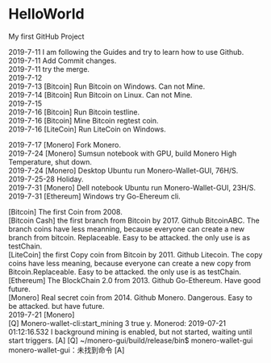 # HelloWorld
My first GitHub Project

2019-7-11 I am following the Guides and try to learn how to use Github.   
2019-7-11 Add Commit changes.   
2019-7-11 try the merge.    
2019-7-12   
2019-7-13 [Bitcoin] Run Bitcoin on Windows. Can not Mine.    
2019-7-14 [Bitcoin] Run Bitcoin on Linux. Can not Mine.  
2019-7-15   
2019-7-16 [Bitcoin] Run Bitcoin testline.    
2019-7-16 [Bitcoin] Mine Bitcoin regtest coin.    
2019-7-16 [LiteCoin] Run LiteCoin on Windows.   

2019-7-17 [Monero] Fork Monero.   
2019-7-24 [Monero] Sumsun notebook with GPU, build Monero High Temperature, shut down.  
2019-7-24 [Monero] Desktop Ubuntu run Monero-Wallet-GUI, 76H/S.   
2019-7-25-28 Holiday.   
2019-7-31 [Monero] Dell notebook Ubuntu run Monero-Wallet-GUI, 23H/S.   
2019-7-31 [Ethereum] Windows try Go-Ehereum cli.



[Bitcoin] The first Coin from 2008.   
[Bitcoin Cash] the first branch from Bitcoin by 2017. Github BitcoinABC. The branch coins have less meanning, because everyone can create a new branch from bitcoin. Replaceable. Easy to be attacked. the only use is as testChain.    
[LiteCoin] the first Copy coin from Bitcoin by 2011. Github Litecoin. The copy coins have less meaning, because everyone can create a new copy from Bitcoin.Replaceable. Easy to be attacked. the only use is as testChain.         
[Ethereum] The BlockChain 2.0 from 2013. Github Go-Ethereum. Have good future.    
[Monero] Real secret coin from 2014. Github Monero. Dangerous. Easy to be attacked. but have future.     
2019-7-21 [Monero]  
[Q] Monero-wallet-cli:start_mining 3 true y. Monerod: 2019-07-21 01:12:16.532	I background mining is enabled, but not started, waiting until start triggers. 
[A] 
[Q] ~/monero-gui/build/release/bin$ monero-wallet-gui 
monero-wallet-gui：未找到命令
[A]
